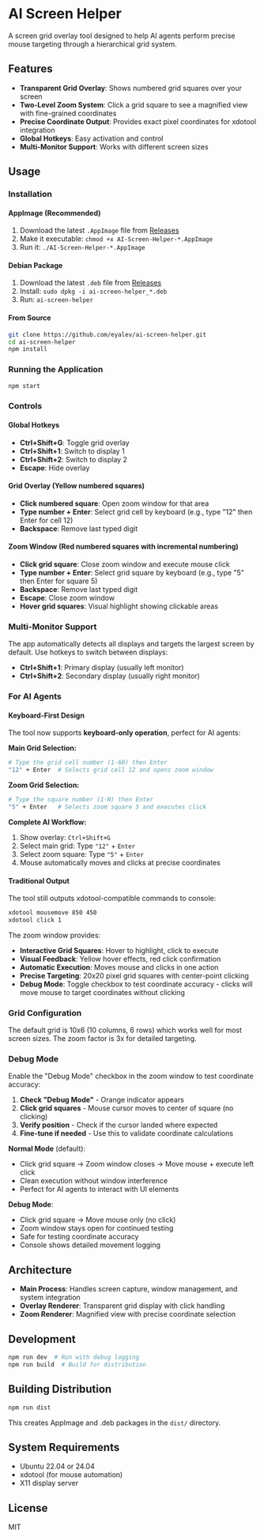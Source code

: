 # AI Screen Helper

A screen grid overlay tool designed to help AI agents perform precise mouse targeting through a hierarchical grid system.

## Features

- **Transparent Grid Overlay**: Shows numbered grid squares over your screen
- **Two-Level Zoom System**: Click a grid square to see a magnified view with fine-grained coordinates
- **Precise Coordinate Output**: Provides exact pixel coordinates for xdotool integration
- **Global Hotkeys**: Easy activation and control
- **Multi-Monitor Support**: Works with different screen sizes

## Usage

### Installation

#### AppImage (Recommended)

1. Download the latest `.AppImage` file from [Releases](https://github.com/eyalev/ai-screen-helper/releases)
2. Make it executable: `chmod +x AI-Screen-Helper-*.AppImage`
3. Run it: `./AI-Screen-Helper-*.AppImage`

#### Debian Package

1. Download the latest `.deb` file from [Releases](https://github.com/eyalev/ai-screen-helper/releases)
2. Install: `sudo dpkg -i ai-screen-helper_*.deb`
3. Run: `ai-screen-helper`

#### From Source

```bash
git clone https://github.com/eyalev/ai-screen-helper.git
cd ai-screen-helper
npm install
```

### Running the Application

```bash
npm start
```

### Controls

#### Global Hotkeys
- **Ctrl+Shift+G**: Toggle grid overlay
- **Ctrl+Shift+1**: Switch to display 1 
- **Ctrl+Shift+2**: Switch to display 2
- **Escape**: Hide overlay

#### Grid Overlay (Yellow numbered squares)
- **Click numbered square**: Open zoom window for that area
- **Type number + Enter**: Select grid cell by keyboard (e.g., type "12" then Enter for cell 12)
- **Backspace**: Remove last typed digit

#### Zoom Window (Red numbered squares with incremental numbering)
- **Click grid square**: Close zoom window and execute mouse click
- **Type number + Enter**: Select grid square by keyboard (e.g., type "5" then Enter for square 5)
- **Backspace**: Remove last typed digit  
- **Escape**: Close zoom window
- **Hover grid squares**: Visual highlight showing clickable areas

### Multi-Monitor Support

The app automatically detects all displays and targets the largest screen by default. Use hotkeys to switch between displays:
- **Ctrl+Shift+1**: Primary display (usually left monitor)
- **Ctrl+Shift+2**: Secondary display (usually right monitor)

### For AI Agents

#### Keyboard-First Design
The tool now supports **keyboard-only operation**, perfect for AI agents:

**Main Grid Selection:**
```bash
# Type the grid cell number (1-60) then Enter
"12" + Enter  # Selects grid cell 12 and opens zoom window
```

**Zoom Grid Selection:**  
```bash
# Type the square number (1-N) then Enter  
"5" + Enter   # Selects zoom square 5 and executes click
```

**Complete AI Workflow:**
1. Show overlay: `Ctrl+Shift+G`
2. Select main grid: Type `"12"` + `Enter` 
3. Select zoom square: Type `"5"` + `Enter`
4. Mouse automatically moves and clicks at precise coordinates

#### Traditional Output
The tool still outputs xdotool-compatible commands to console:

```bash
xdotool mousemove 850 450
xdotool click 1
```

The zoom window provides:
- **Interactive Grid Squares**: Hover to highlight, click to execute
- **Visual Feedback**: Yellow hover effects, red click confirmation
- **Automatic Execution**: Moves mouse and clicks in one action
- **Precise Targeting**: 20x20 pixel grid squares with center-point clicking
- **Debug Mode**: Toggle checkbox to test coordinate accuracy - clicks will move mouse to target coordinates without clicking

### Grid Configuration

The default grid is 10x6 (10 columns, 6 rows) which works well for most screen sizes. The zoom factor is 3x for detailed targeting.

### Debug Mode

Enable the "Debug Mode" checkbox in the zoom window to test coordinate accuracy:

1. **Check "Debug Mode"** - Orange indicator appears
2. **Click grid squares** - Mouse cursor moves to center of square (no clicking)
3. **Verify position** - Check if the cursor landed where expected
4. **Fine-tune if needed** - Use this to validate coordinate calculations

**Normal Mode** (default):
- Click grid square → Zoom window closes → Move mouse + execute left click
- Clean execution without window interference
- Perfect for AI agents to interact with UI elements

**Debug Mode**:
- Click grid square → Move mouse only (no click)
- Zoom window stays open for continued testing
- Safe for testing coordinate accuracy
- Console shows detailed movement logging

## Architecture

- **Main Process**: Handles screen capture, window management, and system integration
- **Overlay Renderer**: Transparent grid display with click handling  
- **Zoom Renderer**: Magnified view with precise coordinate selection

## Development

```bash
npm run dev  # Run with debug logging
npm run build  # Build for distribution
```

## Building Distribution

```bash
npm run dist
```

This creates AppImage and .deb packages in the `dist/` directory.

## System Requirements

- Ubuntu 22.04 or 24.04
- xdotool (for mouse automation)
- X11 display server

## License

MIT